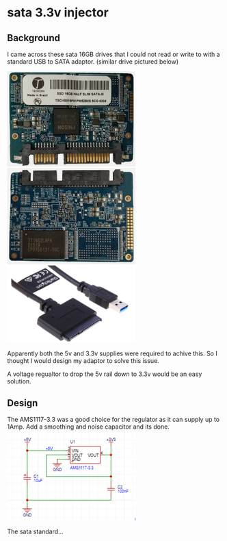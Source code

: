 # sata 3.3v injector

## Background
I came across these sata 16GB drives that I could not read or write to with a standard USB to SATA adaptor. (similar drive pictured below)

<img src="https://github.com/kaza007/sata-3.3v-injector/blob/main/sata-16gb-front.png" width="300"> <img src="https://github.com/kaza007/sata-3.3v-injector/blob/main/sata-16gb-back.png" width="300"> <img src="https://github.com/kaza007/sata-3.3v-injector/blob/main/usb-sata-cable.png" width="300"> 

Apparently both the 5v and 3.3v supplies were required to achive this. So I thought I would design my adaptor to solve this issue.

A voltage regualtor to drop the 5v rail down to 3.3v would be an easy solution.

## Design
The AMS1117-3.3 was a good choice for the regulator as it can supply up to 1Amp. Add a smoothing and noise capacitor and its done.
<img src="https://github.com/kaza007/sata-3.3v-injector/blob/main/regulator-circuit.png" width="300"> 

The sata standard...
